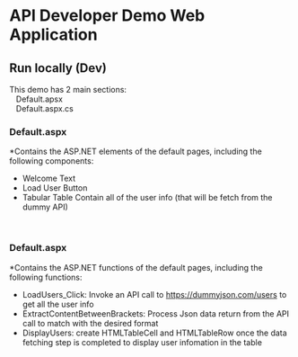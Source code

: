
# API Developer Demo Web Application

## Run locally (Dev)

This demo has 2 main sections: <br/>
&nbsp;&nbsp;&nbsp;Default.apsx <br/>
&nbsp;&nbsp;&nbsp;Default.aspx.cs <br/>

### Default.aspx
*Contains the ASP.NET elements of the default pages, including the following components:
- Welcome Text
- Load User Button
- Tabular Table Contain all of the user info (that will be fetch from the dummy API)

<br/>

### Default.aspx
*Contains the ASP.NET functions of the default pages, including the following functions:
- LoadUsers_Click: Invoke an API call to https://dummyjson.com/users to get all the user info
- ExtractContentBetweenBrackets: Process Json data return from the API call to match with the desired format 
- DisplayUsers: create HTMLTableCell and HTMLTableRow once the data fetching step is completed to display user infomation in the table

